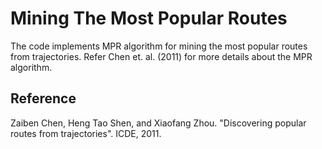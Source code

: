 # Mining The Most Popular Routes

The code implements MPR algorithm for mining the most popular routes from trajectories. Refer Chen et. al. (2011) for more details about the MPR algorithm.

## Reference
Zaiben Chen, Heng Tao Shen, and Xiaofang Zhou. "Discovering popular routes from trajectories". ICDE, 2011.
